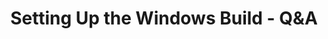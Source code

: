 ---
title: "Setting Up the Windows Build - Q&A"
videoId: "uxbJo5DDpWY"
markers:
    "0:35": "Could you show how you added the Handmade Hero directory to the path?"
    "3:44": "Do all Windows programs written in C/C++ use WinMain? Does The Witness have the same started code?"
    "4:48": "What is the difference between Microsoft's compiler and gcc?"
    "6:27": "What type of milk are you drinking?"
    "6:33": "How do you write a renderer that is hardware accelerated?"
    "6:46": "Can we get your .emacs file? Do you always code without line numbers?"
    "6:59": "Will there be a sushi bar in Handmade Hero?"
    "7:03": "*Question regarding the linker and IDE*"
    "8:16": "Is there a reason you didn't use the developer command line shortcuts?"
    "9:21": "How much experience do you have audio processing code?"
    "9:33": "*Asking whether we'll be setting up things in the Mac OS and Linux environment as well*"
    "9:45": "Will it be a 2D or 3D game?"
    "10:26": "2-hour streams?"
    "10:37": "What style of game are you making? ETA for the game?"
    "11:08": "Will the game be Windows-only?"
    "11:30": "Will you do extended live streams?"
    "11:56": "Can you show the command line parameters that you set in the shortcut?"
    "13:25": "What is your favorite Linux distro?"
    "13:52": "Will I be able to follow you just using VS 2013 Community Edition?"
    "15:04": "Will the game have multiplayer?"
    "16:02": "Can you please remove the parentheses in return(0);"
    "16:11": "When can we get some details on the actual game?"
    "16:31": "Why don't you just compile directly in Visual Studio?"
    "17:26": "How does it feel having more than 700 viewers on the stream?"
    "19:18": "*Question regarding command line and the visual debugger*"
    "21:29": "What GDB frontend do you use on Linux?"
    "21:35": "What did yo uwork on while working on Bink video?"
    "24:00": "Will you look at the chat for viewer answers while you work?"
    "24:07": "*Request to do 5-hour streams*"
    "25:12": "Is there a design document?"
    "26:37": "Are we able to open source our own implementations?"
    "27:23": "Fixed point or floating point For the audio representation in the game?"
    "27:30": "*Comment about the C/C++ specification*"
    "28:01": "Are you staying on Windows for the bulk of the show?"
    "29:31": "Do you have *everything* planned?"
    "30:00": "Why don't you run Windows 8.1?"
    "31:18": "*Comment that mentions the Doom 3 source code*"
    "31:31": "*Comment about getting an intern*"
    "32:00": "*Question regarding Twitch quality settings*"
    "32:27": "Any chance you could stream earlier?"
    "33:25": "Will you have an actual repo for the project?"
    "33:53": "Which better-debugger Linux projects are you looking forward to?"
    "34:17": "Windows 7 doesn't support AVX2."
    "34:42": "*Question regarding repo again (answered in 33:25)*"
    "35:04": "Did you consider doing a Kickstarter for this series?"
    "37:43": "*Remark about Twitch stream quality*"
    "37:55": "*Almond milk powerup confirmed*"
    "38:15": "*Setting up a poll to decide best time to stream on Fridays*"
    "38:40": "What do you think about learning math concepts on Wikipedia?"
    "39:25": "*C++ interfacint with API that deals with a dedicated graphics card*"
    "39:40": "*We are all excited that you're doing this in C*"
    "40:11": "*Another Kickstarter comment*"
    "40:46": "*Remark about having a 3D sequel*"
    "41:56": "Would you consider dropping the framerate/"
    "42:16": "*Wrist glove powerup NOT confirmed*"
    "42:30": "Could you recommend some good books? Tutorials?"
    "43:35": "*Clearing up confusion with C++ structs (related: 52:35)*"
    "45:44": "*How we'll transition to take advantage of hardware acceleration*"
    "46:10": "Can you make constructors in C++ structs?"
    "46:29": "*Yet another Kickstarter comment*"
    "47:32": "Are you planning to have descriptive names for the Youtube archive videos?"
    "48:00": "*30 FPS game confirmed*"
    "48:13": "What's up with the Handmade Hero icon on the Twitch page?"
    "48:24": "*Benefits of learning things from scratch*"
    "50:30": "#milkhit"
    "50:35": "Will you ditch the #include <Windows.h>?"
    "50:44": "How often do you use the debugger?"
    "51:02": "Why do you scope the for-loop the way you do? (Muratori For Syntax)"
    "51:31": "*Micro-transactions are all the rage. Suggestion to use them*"
    "52:20": "Will there be an option to pre-order as a gift for a friend?"
    "52:35": "*Difference between C and C++ structs*"
    "53:12": "*Suggestion on putting a green screen behind Casey*"
    "53:21": "Will sound effects be implemented right away?"
    "53:46": "*Twitch partnership is a possibility (?)*"
    "54:06": "How do you plan to design a good game?"
    "56:50": "Why start from scratch?"
    "1:02:10": "Set up an official forum?"
    "1:04:02": "Why not code in just pure C or pure C++?"
    "1:06:30": "Is there a game dev company you really admire?"
    "1:08:17": "Where do most of your audience come from?"
    "1:10:28": "SDL or SFML?"
    "1:10:54": "*Closing Remarks*"
---